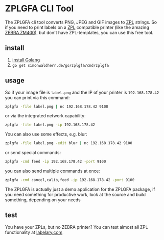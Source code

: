 # ZPLGFA CLI Tool

The ZPLGFA cli tool converts PNG, JPEG and GIF images to [ZPL](https://www.zebra.com/content/dam/zebra/manuals/printers/common/programming/zpl-zbi2-pm-en.pdf) strings.
So if you need to print labels on a [ZPL](https://en.wikipedia.org/wiki/Zebra_(programming_language)) compatible printer
(like the amazing [ZEBRA ZM400](https://amzn.to/2OD5S4n)), but don't have ZPL-templates, you can use this free tool.

## install

1. [install Golang](https://golang.org/doc/install)
1. `go get simonwaldherr.de/go/zplgfa/cmd/zplgfa`

## usage

So if your image file is `label.png` and the IP of your printer is `192.168.178.42` you can print via this command:

```sh
zplgfa -file label.png | nc 192.168.178.42 9100
```

or via the integrated network capability:

```sh
zplgfa -file label.png -ip 192.168.178.42
```

You can also use some effects, e.g. blur:

```sh
zplgfa -file label.png -edit blur | nc 192.168.178.42 9100
```

or send special commands:

```sh
zplgfa -cmd feed -ip 192.168.178.42 -port 9100
```

you can also send multiple commands at once:


```sh
zplgfa -cmd cancel,calib,feed -ip 192.168.178.42 -port 9100
```

The ZPLGFA is actually just a demo application for the ZPLGFA package,
if you need something for productive work, look at the source and build something, depending on your needs

## test

You have your ZPLs, but no ZEBRA printer? You can test almost all ZPL functionality at [labelary.com](http://labelary.com/viewer.html).
